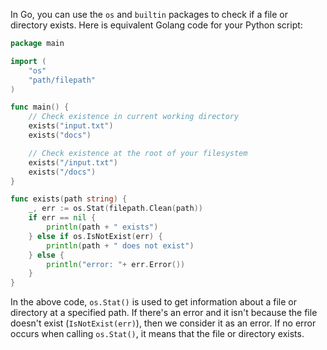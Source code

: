 In Go, you can use the `os` and `builtin` packages to check if a file or directory exists. Here is equivalent Golang code for your Python script:

```go
package main

import (
	"os"
	"path/filepath"
)

func main() {
    // Check existence in current working directory 
	exists("input.txt")
	exists("docs")

    // Check existence at the root of your filesystem  
	exists("/input.txt")
	exists("/docs")
}

func exists(path string) {
	_, err := os.Stat(filepath.Clean(path))
	if err == nil {
		println(path + " exists")
	} else if os.IsNotExist(err) {
        println(path + " does not exist") 
    } else { 
        println("error: "+ err.Error()) 
    }  
}
```

In the above code, `os.Stat()` is used to get information about a file or directory at a specified path. If there's an error and it isn't because the file doesn't exist (`IsNotExist(err)`), then we consider it as an error. If no error occurs when calling `os.Stat()`, it means that the file or directory exists.
